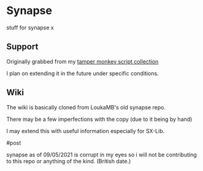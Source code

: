 # Synapse
stuff for synapse x


## Support
Originally grabbed from my [tamper monkey script collection](https://github.com/pozm/TamperMonkeyScripts)

I plan on extending it in the future under specific conditions.

## Wiki
The wiki is basically cloned from LoukaMB's old synapse repo. 

There may be a few imperfections with the copy (due to it being by hand)

I may extend this with useful information especially for SX-Lib.


#post

synapse as of 09/05/2021 is corrupt in my eyes so i will not be contributing to this repo or anything of the kind.
(British date.)
